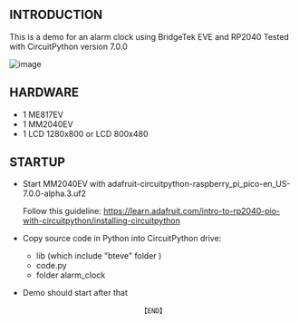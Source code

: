
## INTRODUCTION
This is a demo for an alarm clock using BridgeTek EVE and RP2040
Tested with CircuitPython version 7.0.0

![image](https://user-images.githubusercontent.com/48436368/135060286-e849f190-14fc-42f8-b5e4-73b501db2de1.png)


## HARDWARE 
- 1 ME817EV
- 1 MM2040EV
- 1 LCD 1280x800 or LCD 800x480

## STARTUP
- Start MM2040EV with adafruit-circuitpython-raspberry_pi_pico-en_US-7.0.0-alpha.3.uf2

  Follow this guideline: https://learn.adafruit.com/intro-to-rp2040-pio-with-circuitpython/installing-circuitpython

- Copy source code in Python into CircuitPython drive:
    + lib (which include "bteve" folder )
    + code.py
    + folder alarm_clock
- Demo should start after that    
    
                                   【END】
